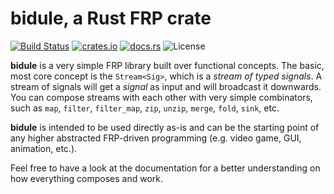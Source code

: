 # bidule, a Rust FRP crate

[![Build Status](https://travis-ci.org/phaazon/bidule.svg?branch=master)](https://travis-ci.org/phaazon/bidule)
[![crates.io](https://img.shields.io/crates/v/bidule.svg)](https://crates.io/crates/bidule)
[![docs.rs](https://docs.rs/bidule/badge.svg)](https://docs.rs/bidule)
![License](https://img.shields.io/badge/license-BSD3-blue.svg?style=flat)

**bidule** is a very simple FRP library built over functional concepts. The basic, most core concept
is the `Stream<Sig>`, which is a *stream of typed signals*. A stream of signals will get a *signal*
as input and will broadcast it downwards. You can compose streams with each other with very simple
combinators, such as `map`, `filter`, `filter_map`, `zip`, `unzip`, `merge`, `fold`, `sink`, etc.

**bidule** is intended to be used directly as-is and can be the starting point of any higher
abstracted FRP-driven programming (e.g. video game, GUI, animation, etc.).

Feel free to have a look at the documentation for a better understanding on how everything composes
and work.
